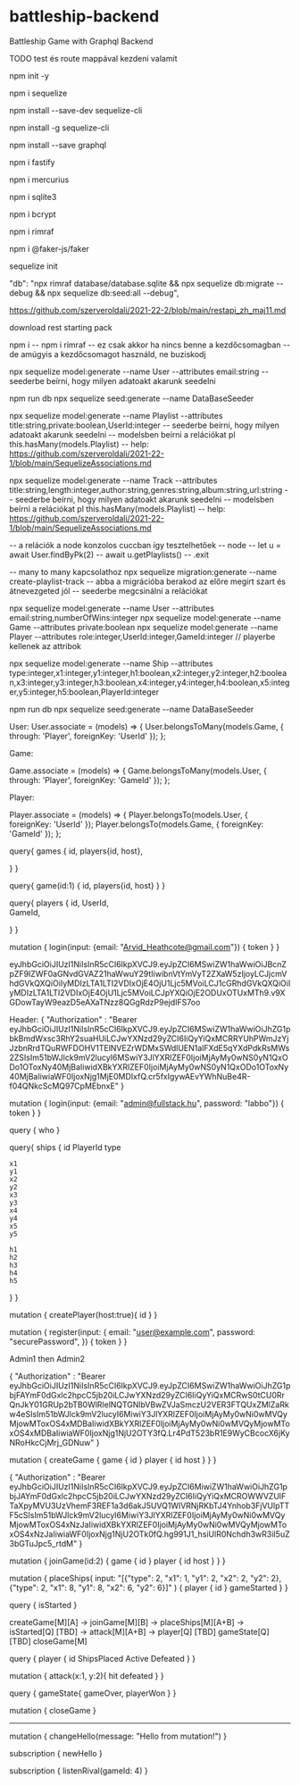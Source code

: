 # battleship-backend
 Battleship Game with Graphql Backend

TODO test és route mappával kezdeni valamit

npm init -y

npm i sequelize

npm install --save-dev sequelize-cli

npm install -g sequelize-cli

npm install --save graphql

npm i fastify

npm i mercurius

npm i sqlite3

npm i bcrypt

npm i rimraf

npm i @faker-js/faker

sequelize init

"db": "npx rimraf database/database.sqlite && npx sequelize db:migrate --debug && npx sequelize db:seed:all --debug",



https://github.com/szerveroldali/2021-22-2/blob/main/restapi_zh_maj11.md

download rest starting pack

npm i
-- npm i rimraf -- ez csak akkor ha nincs benne a kezdőcsomagban
-- de amúgyis a kezdőcsomagot használd, ne buziskodj

npx sequelize model:generate --name User --attributes email:string
-- seederbe beírni, hogy milyen adatoakt akarunk seedelni

npm run db
npx sequelize seed:generate  --name DataBaseSeeder

npx sequelize model:generate --name Playlist --attributes title:string,private:boolean,UserId:integer
-- seederbe beírni, hogy milyen adatoakt akarunk seedelni
-- modelsben beírni a relációkat pl this.hasMany(models.Playlist)
-- help: https://github.com/szerveroldali/2021-22-1/blob/main/SequelizeAssociations.md

npx sequelize model:generate --name Track --attributes title:string,length:integer,author:string,genres:string,album:string,url:string
-- seederbe beírni, hogy milyen adatoakt akarunk seedelni
-- modelsben beírni a relációkat pl this.hasMany(models.Playlist)
-- help: https://github.com/szerveroldali/2021-22-1/blob/main/SequelizeAssociations.md

-- a relációk a node konzolos cuccban így tesztelhetőek
-- node
-- let u = await User.findByPk(2)
-- await u.getPlaylists()
-- .exit

-- many to many kapcsolathoz
npx sequelize migration:generate --name create-playlist-track
-- abba a migrációba berakod az előre megírt szart és átnevezgeted jól
-- seederbe megcsinálni a relációkat


npx sequelize model:generate --name User --attributes email:string,numberOfWins:integer
npx sequelize model:generate --name Game --attributes private:boolean
npx sequelize model:generate --name Player --attributes role:integer,UserId:integer,GameId:integer
// playerbe kellenek az attribok

npx sequelize model:generate --name Ship --attributes type:integer,x1:integer,y1:integer,h1:boolean,x2:integer,y2:integer,h2:boolean,x3:integer,y3:integer,h3:boolean,x4:integer,y4:integer,h4:boolean,x5:integer,y5:integer,h5:boolean,PlayerId:integer

npm run db
npx sequelize seed:generate --name DataBaseSeeder

User:
User.associate = (models) => {
  User.belongsToMany(models.Game, { through: 'Player', foreignKey: 'UserId' });
};

Game:

Game.associate = (models) => {
  Game.belongsToMany(models.User, { through: 'Player', foreignKey: 'GameId' });
};


Player:

Player.associate = (models) => {
  Player.belongsTo(models.User, { foreignKey: 'UserId' });
  Player.belongsTo(models.Game, { foreignKey: 'GameId' });
};



query{
  games {
    id,
		players{id, host},    

  }
}

query{
  game(id:1) {
    id,
    players{id, host}
  } 
}

query{
  players {
    id,
		UserId,    
    GameId,    

  }
}


mutation {
  login(input: {email: "Arvid_Heathcote@gmail.com"}) {
    token
  }
}

eyJhbGciOiJIUzI1NiIsInR5cCI6IkpXVCJ9.eyJpZCI6MSwiZW1haWwiOiJBcnZpZF9IZWF0aGNvdGVAZ21haWwuY29tIiwibnVtYmVyT2ZXaW5zIjoyLCJjcmVhdGVkQXQiOiIyMDIzLTA1LTI2VDIxOjE4OjU1Ljc5MVoiLCJ1cGRhdGVkQXQiOiIyMDIzLTA1LTI2VDIxOjE4OjU1Ljc5MVoiLCJpYXQiOjE2ODUxOTUxMTh9.v9XGDowTayW9eazD5eAXaTNzz8QGgRdzP9ejdIFS7oo

Header:
{
  "Authorization" : "Bearer eyJhbGciOiJIUzI1NiIsInR5cCI6IkpXVCJ9.eyJpZCI6MSwiZW1haWwiOiJhZG1pbkBmdWxsc3RhY2suaHUiLCJwYXNzd29yZCI6IiQyYiQxMCRRYUhPWmJzYjJzbnRrdTQuRWFDOHV1TElNVEZrWDMxSWdlUEN1alFXdE5qYXdPdkRsMWs2ZSIsIm51bWJlck9mV2lucyI6MSwiY3JlYXRlZEF0IjoiMjAyMy0wNS0yN1QxODo1OToxNy40MjBaIiwidXBkYXRlZEF0IjoiMjAyMy0wNS0yN1QxODo1OToxNy40MjBaIiwiaWF0IjoxNjg1MjE0MDIxfQ.cr5fxIgywAEvYWhNuBe4R-f04QNkcScMQ97CpMEbnxE"
}

mutation {
  login(input: {email: "admin@fullstack.hu", password: "labbo"}) {
    token
  }
}

query {
  who
}

query{
  ships {
    id
  	PlayerId
  	type
  
  	x1
  	y1
    x2
    y2
    x3
    y3
    x4
    y4
    x5
    y5

    h1
    h2
    h3
    h4
    h5
  }
}

mutation {
  createPlayer(host:true){
    id
  }
}





mutation {
  register(input: {
    email: "user@example.com", 
    password: "securePassword", 
  }) {
    token
  }
}

Admin1 then Admin2

{
  "Authorization" : "Bearer eyJhbGciOiJIUzI1NiIsInR5cCI6IkpXVCJ9.eyJpZCI6MSwiZW1haWwiOiJhZG1pbjFAYmF0dGxlc2hpcC5jb20iLCJwYXNzd29yZCI6IiQyYiQxMCRwS0tCU0RrQnJkY01GRUp2bTB0WlRlelNQTGNlbVBwZVJaSmczU2VER3FTQUxZMlZaRkw4eSIsIm51bWJlck9mV2lucyI6MiwiY3JlYXRlZEF0IjoiMjAyMy0wNi0wMVQyMjowMToxOS4xMDBaIiwidXBkYXRlZEF0IjoiMjAyMy0wNi0wMVQyMjowMToxOS4xMDBaIiwiaWF0IjoxNjg1NjU2OTY3fQ.Lr4PdT523bR1E9WyCBcocX6jKyNRoHkcCjMrj_GDNuw"
}

mutation {
  createGame {
    game {
      id
    }
    player {
      id
      host
    }
  }
}

{
  "Authorization" : "Bearer eyJhbGciOiJIUzI1NiIsInR5cCI6IkpXVCJ9.eyJpZCI6MiwiZW1haWwiOiJhZG1pbjJAYmF0dGxlc2hpcC5jb20iLCJwYXNzd29yZCI6IiQyYiQxMCROWWVZUlFTaXpyMVU3UzVhemF3REF1a3d6akJ5UVQ1WlVRNjRKbTJ4Ynhob3FjVUlpTTF5cSIsIm51bWJlck9mV2lucyI6MiwiY3JlYXRlZEF0IjoiMjAyMy0wNi0wMVQyMjowMToxOS4xNzJaIiwidXBkYXRlZEF0IjoiMjAyMy0wNi0wMVQyMjowMToxOS4xNzJaIiwiaWF0IjoxNjg1NjU2OTk0fQ.hg991J1_hsiUlR0Nchdh3wR3iI5uZ3bGTuJpc5_rtdM"
}

mutation {
  joinGame(id:2) {
    game {
      id
    }
    player {
      id
      host
    }
  }
}

mutation {
  placeShips(
    input: "[{\"type\": 2, \"x1\": 1, \"y1\": 2, \"x2\": 2, \"y2\": 2}, {\"type\": 2, \"x1\": 8, \"y1\": 8, \"x2\": 6, \"y2\": 6}]"
  ) {
    player {
      id
    }
    gameStarted 
  }
}

query {
  isStarted
}

createGame[M][A] -> 
joinGame[M][B] -> 
placeShips[M][A+B] -> 
isStarted[Q] [TBD] -> 
attack[M][A+B] -> 
player[Q] [TBD] 
gameState[Q] [TBD] 
closeGame[M] 

query {
  player {
    id
    ShipsPlaced
    Active
    Defeated
  }
}

mutation {
  attack(x:1, y:2){
    hit
    defeated
  }
}

query {
  gameState{
    gameOver,
    playerWon
  }
}

mutation {
  closeGame
}


****

mutation {
  changeHello(message: "Hello from mutation!")
}

subscription {
  newHello
}

subscription {
  listenRival(gameId: 4)
}